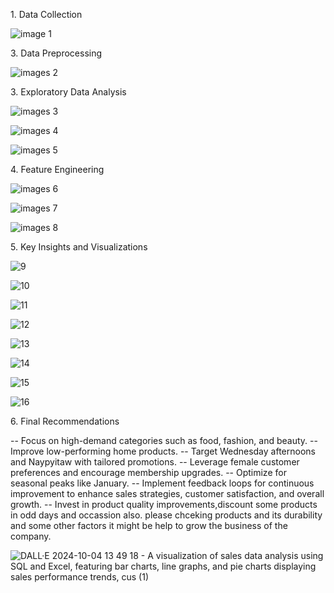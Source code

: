 1\. Data Collection

![image 1](https://github.com/user-attachments/assets/fc55857b-81fa-4931-82a7-7ced46ed5eb1)


3\. Data Preprocessing


![images 2](https://github.com/user-attachments/assets/cfa77e6d-f5d2-4df4-bf22-3704a57b8999)



3\. Exploratory Data Analysis

![images 3](https://github.com/user-attachments/assets/bf0e029d-9129-4e69-9b2d-87326e627bc0)

![images 4](https://github.com/user-attachments/assets/92194311-6c2a-4c88-b018-f6d080b56ac9)

![images 5](https://github.com/user-attachments/assets/daf8154d-5b7a-4828-bbf5-528122b45916)


4\. Feature Engineering

![images 6](https://github.com/user-attachments/assets/ddab2c90-018b-4a9c-8622-feee990860d5)

![images 7](https://github.com/user-attachments/assets/004ce32e-2592-4663-8c10-e6f8fc04b16a)

![images 8](https://github.com/user-attachments/assets/eaadd6f7-beb7-4764-8d65-f155f10f6582)


5\. Key Insights and Visualizations

![9](https://github.com/user-attachments/assets/8b5deb23-64df-4313-9a01-7d0b4454b0f8)

![10](https://github.com/user-attachments/assets/dc2570f8-e4a6-4082-beb8-ee258f530a3f)

![11](https://github.com/user-attachments/assets/ff9bd071-471e-43cc-a89f-e503dd5e01d4)

![12](https://github.com/user-attachments/assets/441bfe2b-65ef-4905-a05c-22c25a546554)

![13](https://github.com/user-attachments/assets/fbe75ea9-4d58-4d87-9427-f02668dc9f61)

![14](https://github.com/user-attachments/assets/8c8f5d86-eb98-4fcf-b2cc-9e5b8e320872)


![15](https://github.com/user-attachments/assets/d793561e-c357-4467-af60-d6b5efbbd98f)

![16](https://github.com/user-attachments/assets/64c19c8d-bf87-4f84-b816-47e5fd9c70f6)



6\. Final Recommendations

\-- Focus on high-demand categories such as food, fashion, and beauty.
\-- Improve low-performing home products. \-- Target Wednesday
afternoons and Naypyitaw with tailored promotions. \-- Leverage female
customer preferences and encourage membership upgrades. \-- Optimize for
seasonal peaks like January. \-- Implement feedback loops for continuous
improvement to enhance sales strategies, customer satisfaction, and
overall growth. \-- Invest in product quality improvements,discount some
products in odd days and occassion also. please chceking products and
its durability and some other factors it might be help to grow the
business of the company.

![DALL·E 2024-10-04 13 49 18 - A visualization of sales data analysis using SQL and Excel, featuring bar charts, line graphs, and pie charts displaying sales performance trends, cus (1)](https://github.com/user-attachments/assets/5bf6d6e5-1220-4ce7-aaeb-596cb68de5da)


